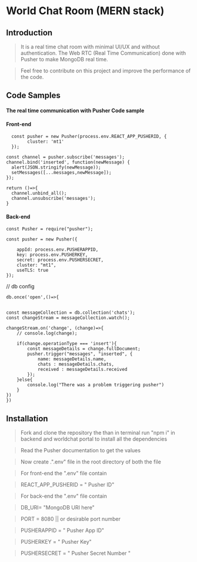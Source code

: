 # World Chat Room (MERN stack)

## Introduction

> It is a real time chat room with minimal UI/UX and without  authentication. The Web RTC (Real Time Communication) done with Pusher to make MongoDB real time. 

> Feel free to contribute on this project and improve the performance of the code.

## Code Samples

#### The real time communication with Pusher Code sample 

####  Front-end 

      const pusher = new Pusher(process.env.REACT_APP_PUSHERID, {
            cluster: 'mt1'
      });

    const channel = pusher.subscribe('messages');
    channel.bind('inserted', function(newMessage) {
      alert(JSON.stringify(newMessage));
      setMessages([...messages,newMessage]);
    });

    return ()=>{
      channel.unbind_all();
      channel.unsubscribe('messages');
    }

####  Back-end 

    const Pusher = require("pusher");

    const pusher = new Pusher({

        appId: process.env.PUSHERAPPID,
        key: process.env.PUSHERKEY,
        secret: process.env.PUSHERSECRET,
        cluster: "mt1",
        useTLS: true
    }); 
// db config

    db.once('open',()=>{

    
    const messageCollection = db.collection('chats');
    const changeStream = messageCollection.watch();
    
    changeStream.on('change', (change)=>{
        // console.log(change);

        if(change.operationType === 'insert'){
            const messageDetails = change.fullDocument;
            pusher.trigger("messages", "inserted", {
                name: messageDetails.name,
                chats : messageDetails.chats,
                received : messageDetails.received
            });
        }else{
            console.log("There was a problem triggering pusher")
        }
    }) 
    })

## Installation

> Fork and clone the repository the than in terminal run "npm i" in backend and worldchat portal to install all the dependencies 

> Read the Pusher documentation to get the values

> Now create .".env" file in the root directory of both the file 

> For front-end the ".env" file contain 

> REACT_APP_PUSHERID = " Pusher ID"

>For back-end the ".env" file contain

>DB_URI= "MongoDB URI here"

> PORT = 8080 || or desirable port number

>PUSHERAPPID = " Pusher App ID"

>PUSHERKEY = " Pusher Key"

>PUSHERSECRET = " Pusher Secret Number "

